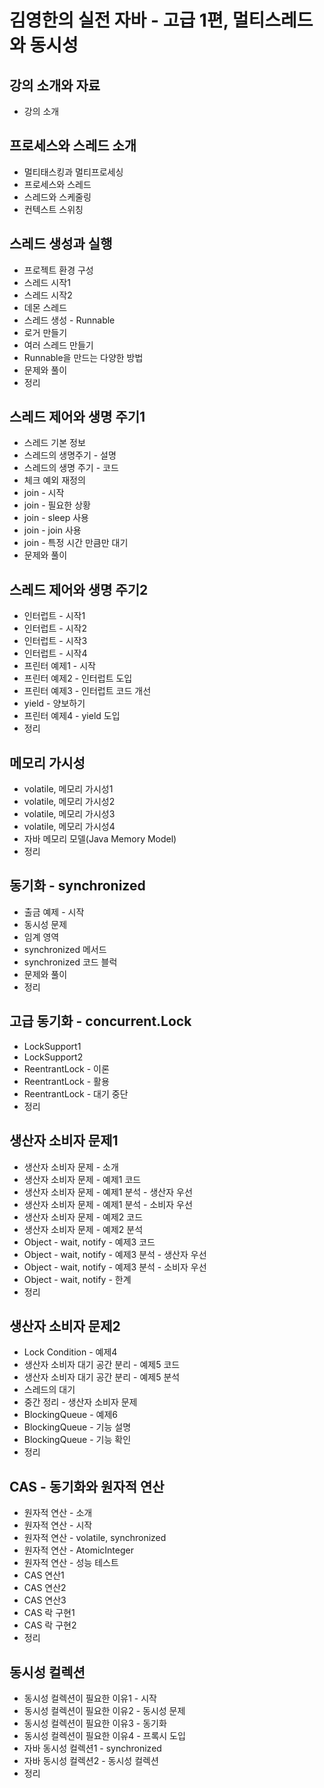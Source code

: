 # 김영한의 실전 자바 - 고급 1편, 멀티스레드와 동시성

## 강의 소개와 자료

- 강의 소개

## 프로세스와 스레드 소개

- 멀티태스킹과 멀티프로세싱
- 프로세스와 스레드
- 스레드와 스케줄링
- 컨텍스트 스위칭

## 스레드 생성과 실행

- 프로젝트 환경 구성
- 스레드 시작1
- 스레드 시작2
- 데몬 스레드
- 스레드 생성 - Runnable
- 로거 만들기
- 여러 스레드 만들기
- Runnable을 만드는 다양한 방법
- 문제와 풀이
- 정리

## 스레드 제어와 생명 주기1

- 스레드 기본 정보
- 스레드의 생명주기 - 설명
- 스레드의 생명 주기 - 코드
- 체크 예외 재정의
- join - 시작
- join - 필요한 상황
- join - sleep 사용
- join - join 사용
- join - 특정 시간 만큼만 대기
- 문제와 풀이

## 스레드 제어와 생명 주기2

- 인터럽트 - 시작1
- 인터럽트 - 시작2
- 인터럽트 - 시작3
- 인터럽트 - 시작4
- 프린터 예제1 - 시작
- 프린터 예제2 - 인터럽트 도입
- 프린터 예제3 - 인터럽트 코드 개선
- yield - 양보하기
- 프린터 예제4 - yield 도입
- 정리

## 메모리 가시성

- volatile, 메모리 가시성1
- volatile, 메모리 가시성2
- volatile, 메모리 가시성3
- volatile, 메모리 가시성4
- 자바 메모리 모델(Java Memory Model)
- 정리

## 동기화 - synchronized

- 출금 예제 - 시작
- 동시성 문제
- 임계 영역
- synchronized 메서드
- synchronized 코드 블럭
- 문제와 풀이
- 정리

## 고급 동기화 - concurrent.Lock

- LockSupport1
- LockSupport2
- ReentrantLock - 이론
- ReentrantLock - 활용
- ReentrantLock - 대기 중단
- 정리

## 생산자 소비자 문제1

- 생산자 소비자 문제 - 소개
- 생산자 소비자 문제 - 예제1 코드
- 생산자 소비자 문제 - 예제1 분석 - 생산자 우선
- 생산자 소비자 문제 - 예제1 분석 - 소비자 우선
- 생산자 소비자 문제 - 예제2 코드
- 생산자 소비자 문제 - 예제2 분석
- Object - wait, notify - 예제3 코드
- Object - wait, notify - 예제3 분석 - 생산자 우선
- Object - wait, notify - 예제3 분석 - 소비자 우선
- Object - wait, notify - 한계
- 정리

## 생산자 소비자 문제2

- Lock Condition - 예제4
- 생산자 소비자 대기 공간 분리 - 예제5 코드
- 생산자 소비자 대기 공간 분리 - 예제5 분석
- 스레드의 대기
- 중간 정리 - 생산자 소비자 문제
- BlockingQueue - 예제6
- BlockingQueue - 기능 설명
- BlockingQueue - 기능 확인
- 정리

## CAS - 동기화와 원자적 연산

- 원자적 연산 - 소개
- 원자적 연산 - 시작
- 원자적 연산 - volatile, synchronized
- 원자적 연산 - AtomicInteger
- 원자적 연산 - 성능 테스트
- CAS 연산1
- CAS 연산2
- CAS 연산3
- CAS 락 구현1
- CAS 락 구현2
- 정리

## 동시성 컬렉션

- 동시성 컬렉션이 필요한 이유1 - 시작
- 동시성 컬렉션이 필요한 이유2 - 동시성 문제
- 동시성 컬렉션이 필요한 이유3 - 동기화
- 동시성 컬렉션이 필요한 이유4 - 프록시 도입
- 자바 동시성 컬렉션1 - synchronized
- 자바 동시성 컬렉션2 - 동시성 컬렉션
- 정리
